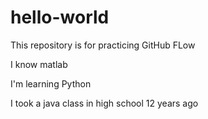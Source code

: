 # hello-world
This repository is for practicing GitHub FLow

I know matlab

I'm learning Python

I took a java class in high school 12 years ago
